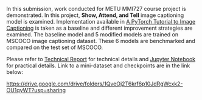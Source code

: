 In this submission, work conducted for METU MMI727 course project is demonstrated. In this project, **Show, Attend, and Tell** image captioning model is examined. Implementation available in [A PyTorch Tutorial to Image Captioning](https://github.com/sgrvinod/a-PyTorch-Tutorial-to-Image-Captioning) is taken as a baseline and different improvement strategies are examined. The baseline model and 5 modified models are trained on MSCOCO image captioning dataset. These 6 models are benchmarked and compared on the test set of MSCOCO.

Please refer to [Technical Report](final_report.pdf) for technical details and  [Jupyter Notebook](showAttendTell.ipynb) for practical details. Link to a mini-dataset and checkpoints are in the link below:

https://drive.google.com/drive/folders/1QveOj2T6krf6p10JdRgWcxk2-OU1qyWT?usp=sharing

